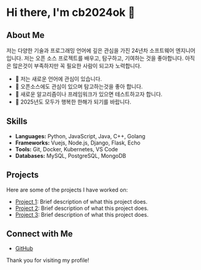 # Hi there, I'm cb2024ok 👋

## About Me

저는 다양한 기술과 프로그래밍 언어에 깊은 관심을 가진 24년차 소프트웨어 엔지니어 입니다. 저는 오픈 소스 프로젝트를 배우고, 탐구하고, 기여하는 것을 좋아합니다.
아직은 많은것이 부족하지만 꼭 필요한 사람이 되고자 노력합니다.

- 🌱 저는 새로운 언어에 관심이 있습니다.
- 👯 오픈소스에도 관심이 있으며 탐고하는것을 좋아 합니다. 
- 🤔 새로운 알고리즘이나 프레임워크가 있으면 테스트하고자 합니다.
- 💬 2025년도 모두가 행복한 한해가 되기를 바랍니다.

## Skills

- **Languages:** Python, JavaScript, Java, C++, Golang
- **Frameworks:** Vuejs, Node.js, Django, Flask, Echo
- **Tools:** Git, Docker, Kubernetes, VS Code
- **Databases:** MySQL, PostgreSQL, MongoDB

## Projects

Here are some of the projects I have worked on:

- [Project 1](https://github.com/cb2024ok/project1): Brief description of what this project does.
- [Project 2](https://github.com/cb2024ok/project2): Brief description of what this project does.
- [Project 3](https://github.com/cb2024ok/project3): Brief description of what this project does.

## Connect with Me

- [GitHub](https://github.com/cb2024ok)

Thank you for visiting my profile!
